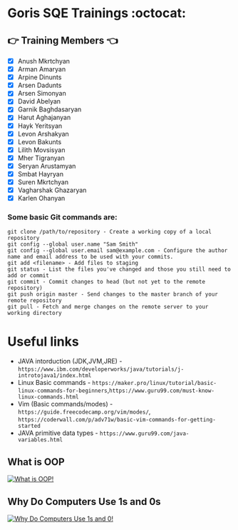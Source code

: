 # Goris SQE Trainings  :octocat:

##  :point_right: Training Members  :point_left:
- [X] Anush Mkrtchyan
- [X] Arman Amaryan
- [X] Arpine Dinunts
- [X] Arsen Dadunts
- [X] Arsen Simonyan
- [X] David Abelyan
- [X] Garnik Baghdasaryan
- [X] Harut Aghajanyan
- [X] Hayk Yeritsyan
- [X] Levon Arshakyan
- [X] Levon Bakunts
- [X] Lilith Movsisyan
- [X] Mher Tigranyan
- [X] Seryan Arustamyan
- [X] Smbat Hayryan
- [X] Suren Mkrtchyan
- [X] Vagharshak Ghazaryan
- [X] Karlen Ohanyan

### Some basic Git commands are:
```
git clone /path/to/repository - Create a working copy of a local repository
git config --global user.name "Sam Smith"
git config --global user.email sam@example.com - Configure the author name and email address to be used with your commits.
git add <filename> - Add files to staging 
git status - List the files you've changed and those you still need to add or commit
git commit - Commit changes to head (but not yet to the remote repository)
git push origin master - Send changes to the master branch of your remote repository
git pull - Fetch and merge changes on the remote server to your working directory
```

# Useful links
- JAVA intorduction (JDK,JVM,JRE) - `https://www.ibm.com/developerworks/java/tutorials/j-introtojava1/index.html`
- Linux Basic commands - `https://maker.pro/linux/tutorial/basic-linux-commands-for-beginners`,`https://www.guru99.com/must-know-linux-commands.html`
- Vim (Basic commands/modes) - `https://guide.freecodecamp.org/vim/modes/`, `https://coderwall.com/p/adv71w/basic-vim-commands-for-getting-started`
- JAVA primitive data types - `https://www.guru99.com/java-variables.html`



## What is OOP
[![What is OOP!](https://4.bp.blogspot.com/-uLChi3EKOjQ/V1CAj_GmBOI/AAAAAAAAEx0/egN5W_8lOLwpUXQYR2QLsE6zTZA_E8XNgCK4B/s1600/14.jpg)](https://www.youtube.com/watch?v=SS-9y0H3Si8)



## Why Do Computers Use 1s and 0s
[![Why Do Computers Use 1s and 0!](https://encrypted-tbn0.gstatic.com/images?q=tbn:ANd9GcR-QIPvvEd1hyzIic7MY2WqQF1fMeUKuUoJ37k-HVX70UiQQ5QDHw)](https://www.youtube.com/watch?v=Z6cSiP93nos)
